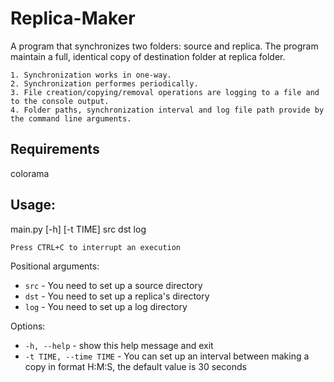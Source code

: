 # Replica-Maker

A program that synchronizes two folders: source and replica.
The program maintain a full, identical copy of destination folder at replica folder.

    1. Synchronization works in one-way.    
    2. Synchronization performes periodically.
    3. File creation/copying/removal operations are logging to a file and to the console output.
    4. Folder paths, synchronization interval and log file path provide by the command line arguments.

## Requirements
colorama

## Usage:
main.py [-h] [-t TIME] src dst log

    Press CTRL+C to interrupt an execution

Positional arguments:
* ```src``` - You need to set up a source directory
* ```dst``` - You need to set up a replica's directory
* ```log``` - You need to set up a log directory

Options:
* ```-h, --help``` - show this help message and exit
* ```-t TIME, --time TIME``` - You can set up an interval between making a copy in format H:M:S, the default value is 30 seconds

